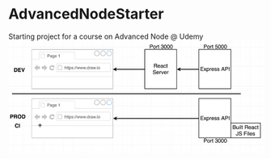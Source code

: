 # AdvancedNodeStarter
Starting project for a course on Advanced Node @ Udemy
![Alt text](dev-prod-ci.png?raw=true "Title")

